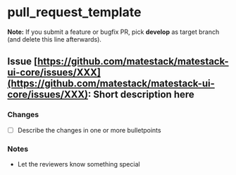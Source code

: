 # pull\_request\_template

**Note:** If you submit a feature or bugfix PR, pick **develop** as target branch \(and delete this line afterwards\).

## Issue [https://github.com/matestack/matestack-ui-core/issues/XXX](https://github.com/matestack/matestack-ui-core/issues/XXX): Short description here

### Changes

* [ ] Describe the changes in one or more bulletpoints

### Notes

* Let the reviewers know something special

